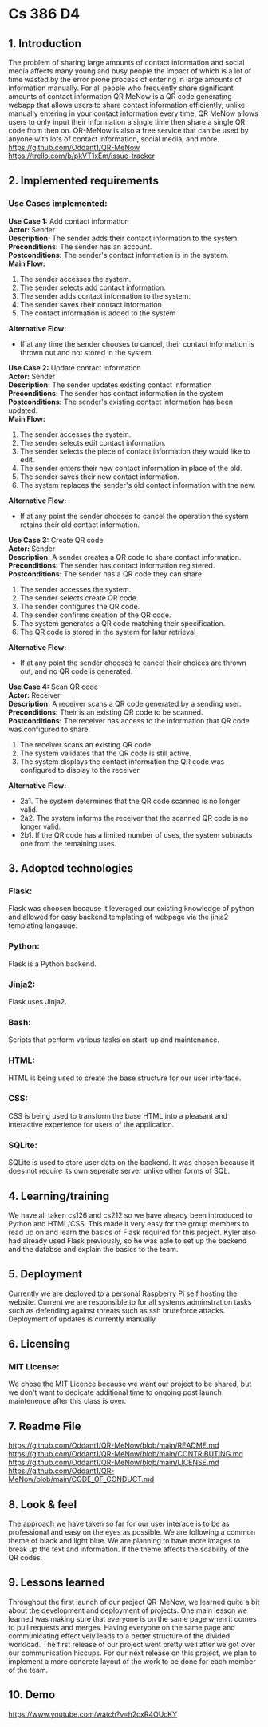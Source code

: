 # Cs 386 D4

## 1. Introduction 
The problem of sharing large amounts of contact information and social media affects many young and busy people the impact of which is a lot of time wasted by the error prone process of entering in large amounts of information manually. For all people who frequently share significant amounts of contact information QR MeNow is a QR code generating webapp that allows users to share contact information efficiently; unlike manually entering in your contact information every time, QR MeNow allows users to only input their information a single time then share a single QR code from then on. QR-MeNow is also a free service that can be used by anyone with lots of contact information, social media, and more.
https://github.com/Oddant1/QR-MeNow
https://trello.com/b/pkVT1xEm/issue-tracker

## 2. Implemented requirements
### Use Cases implemented:
__Use Case 1:__ Add contact information <br>
__Actor:__ Sender <br>
__Description:__ The sender adds their contact information to the system. <br>
__Preconditions:__ The sender has an account. <br>
__Postconditions:__ The sender's contact information is in the system. <br>
__Main Flow:__ <br>
1. The sender accesses the system.
2. The sender selects add contact information.
2. The sender adds contact information to the system.
4. The sender saves their contact information
5. The contact information is added to the system <br>

__Alternative Flow:__ <br>
- If at any time the sender chooses to cancel, their contact information is thrown out and not stored in the system.

__Use Case 2:__ Update contact information <br>
__Actor:__ Sender <br>
__Description:__ The sender updates existing contact information <br>
__Preconditions:__ The sender has contact information in the system <br>
__Postconditions:__ The sender's existing contact information has been updated. <br>
__Main Flow:__ <br>
1. The sender accesses the system.
2. The sender selects edit contact information.
3. The sender selects the piece of contact information they would like to edit.
4. The sender enters their new contact information in place of the old.
6. The sender saves their new contact information.
7. The system replaces the sender's old contact information with the new. <br>

__Alternative Flow:__
- If at any point the sender chooses to cancel the operation the system retains their old
  contact information.

__Use Case 3:__ Create QR code <br>
__Actor:__ Sender <br>
__Description:__ A sender creates a QR code to share contact information. <br>
__Preconditions:__ The sender has contact information registered. <br>
__Postconditions:__ The sender has a QR code they can share. <br>
1. The sender accesses the system.
2. The sender selects create QR code.
3. The sender configures the QR code.
4. The sender confirms creation of the QR code.
5. The system generates a QR code matching their specification.
6. The QR code is stored in the system for later retrieval <br>

__Alternative Flow:__
- If at any point the sender chooses to cancel their choices are thrown out, and no QR code is
  generated.


__Use Case 4:__ Scan QR code <br>
__Actor:__ Receiver <br>
__Description:__ A receiver scans a QR code generated by a sending user. <br>
__Preconditions:__ Their is an existing QR code to be scanned. <br>
__Postconditions:__ The receiver has access to the information that QR code was configured to share. <br>
1. The receiver scans an existing QR code.
2. The system validates that the QR code is still active.
3. The system displays the contact information the QR code was configured to display to the receiver. <br>

__Alternative Flow:__ <br>
- 2a1. The system determines that the QR code scanned is no longer valid.
- 2a2. The system informs the receiver that the scanned QR code is no longer valid.
- 2b1. If the QR code has a limited number of uses, the system subtracts one from the remaining uses.

## 3. Adopted technologies
### Flask:
Flask was choosen because it leveraged our existing knowledge of python and allowed for easy backend templating of webpage via the jinja2 templating langauge.
### Python:
Flask is a Python backend.
### Jinja2:
Flask uses Jinja2. 
### Bash:
Scripts that perform various tasks on start-up and maintenance.
### HTML:
HTML is being used to create the base structure for our user interface. 
### CSS:
CSS is being used to transform the base HTML into a pleasant and interactive experience for users of the application.
### SQLite: 
SQLite is used to store user data on the backend. It was chosen because it does not require its own seperate server unlike other forms of SQL.

## 4. Learning/training
We have all taken cs126 and cs212 so we have already been introduced to Python and HTML/CSS. This made it very easy for the group members to read up on and learn the basics of Flask required for this project. Kyler also had already used Flask previously, so he was able to set up the backend and the databse and explain the basics to the team.

## 5. Deployment
Currently we are deployed to a personal Raspberry Pi self hosting the website. Current we are responsible to for all systems adminstration tasks such as defending against threats such as ssh bruteforce attacks. Deployment of updates is currently manually

## 6. Licensing
### MIT License:
We chose the MIT Licence because we want our project to be shared, but we don't want to dedicate additional time to ongoing post launch maintenence after this class is over.

## 7. Readme File
https://github.com/Oddant1/QR-MeNow/blob/main/README.md
https://github.com/Oddant1/QR-MeNow/blob/main/CONTRIBUTING.md
https://github.com/Oddant1/QR-MeNow/blob/main/LICENSE.md
https://github.com/Oddant1/QR-MeNow/blob/main/CODE_OF_CONDUCT.md

## 8. Look & feel
The approach we have taken so far for our user interace is to be as professional and easy on the eyes as possible. We are following a common theme of black and light blue. We are planning to have more images to break up the text and information.
If the theme affects the scability of the QR codes.

## 9. Lessons learned
Throughout the first launch of our project QR-MeNow, we learned quite a bit about the development and deployment of projects. One main lesson we learned was making sure that everyone is on the same page when it comes to pull requests and merges. Having everyone on the same page and communicating effectively leads to a better structure of the divided workload. The first release of our project went pretty well after we got over our communication hiccups. For our next release on this project, we plan to implement a more concrete layout of the work to be done for each member of the team. 



## 10. Demo

https://www.youtube.com/watch?v=h2cxR4OUcKY